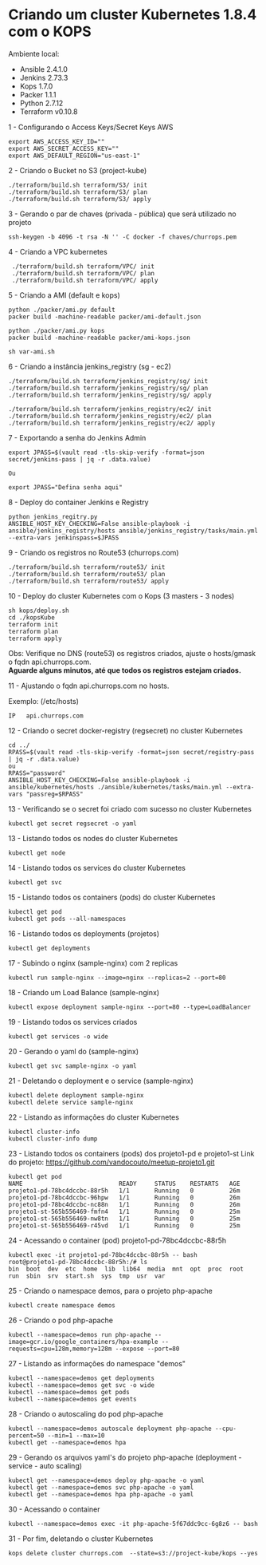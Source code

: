 # Criando um cluster Kubernetes 1.8.4 com o KOPS

Ambiente local:

* Ansible 2.4.1.0
* Jenkins 2.73.3
* Kops 1.7.0 
* Packer 1.1.1
* Python 2.7.12
* Terraform v0.10.8

1 - Configurando o Access Keys/Secret Keys AWS

    export AWS_ACCESS_KEY_ID=""
    export AWS_SECRET_ACCESS_KEY=""
    export AWS_DEFAULT_REGION="us-east-1"

2 - Criando o Bucket no S3 (project-kube)

    ./terraform/build.sh terraform/S3/ init
    ./terraform/build.sh terraform/S3/ plan
    ./terraform/build.sh terraform/S3/ apply

3 - Gerando o par de chaves (privada - pública) que será utilizado no projeto 

    ssh-keygen -b 4096 -t rsa -N '' -C docker -f chaves/churrops.pem


4 - Criando a VPC kubernetes

     ./terraform/build.sh terraform/VPC/ init
     ./terraform/build.sh terraform/VPC/ plan
     ./terraform/build.sh terraform/VPC/ apply

5 - Criando a AMI (default e kops)

    python ./packer/ami.py default
    packer build -machine-readable packer/ami-default.json

    python ./packer/ami.py kops
    packer build -machine-readable packer/ami-kops.json

    sh var-ami.sh


6 - Criando a instância jenkins_registry (sg - ec2)

    ./terraform/build.sh terraform/jenkins_registry/sg/ init
    ./terraform/build.sh terraform/jenkins_registry/sg/ plan
    ./terraform/build.sh terraform/jenkins_registry/sg/ apply

    ./terraform/build.sh terraform/jenkins_registry/ec2/ init
    ./terraform/build.sh terraform/jenkins_registry/ec2/ plan
    ./terraform/build.sh terraform/jenkins_registry/ec2/ apply

7 - Exportando a senha do Jenkins Admin

    export JPASS=$(vault read -tls-skip-verify -format=json secret/jenkins-pass | jq -r .data.value)
    
    Ou

    export JPASS="Defina senha aqui"

8 - Deploy do container Jenkins e Registry

    python jenkins_regitry.py
    ANSIBLE_HOST_KEY_CHECKING=False ansible-playbook -i ansible/jenkins_registry/hosts ansible/jenkins_registry/tasks/main.yml --extra-vars jenkinspass=$JPASS

9 - Criando os registros no Route53 (churrops.com)

    ./terraform/build.sh terraform/route53/ init
    ./terraform/build.sh terraform/route53/ plan
    ./terraform/build.sh terraform/route53/ apply

10 - Deploy do cluster Kubernetes com o Kops (3 masters - 3 nodes)

    sh kops/deploy.sh
    cd ./kopsKube
    terraform init
    terraform plan
    terraform apply
    
Obs: Verifique no DNS (route53) os registros criados, ajuste o hosts/gmask o fqdn api.churrops.com. 
<br><b>Aguarde alguns minutos, até que todos os registros estejam criados.</b>

11 - Ajustando o fqdn api.churrops.com no hosts.

Exemplo: (/etc/hosts)

    
    IP   api.churrops.com
    

12 - Criando o secret docker-registry (regsecret) no cluster Kubernetes

    cd ../
    RPASS=$(vault read -tls-skip-verify -format=json secret/registry-pass | jq -r .data.value)
    ou
    RPASS="password"
    ANSIBLE_HOST_KEY_CHECKING=False ansible-playbook -i ansible/kubernetes/hosts ./ansible/kubernetes/tasks/main.yml --extra-vars "passreg=$RPASS"
    
13 - Verificando se o secret foi criado com sucesso no cluster Kubernetes

    kubectl get secret regsecret -o yaml


13 - Listando todos os nodes do cluster Kubernetes

    kubectl get node
    
14 - Listando todos os services do cluster Kubernetes

    kubectl get svc
    
15 - Listando todos os containers (pods) do cluster Kubernetes

    kubectl get pod
    kubectl get pods --all-namespaces
     
16 - Listando todos os deployments (projetos)

    kubectl get deployments
    
17 - Subindo o nginx (sample-nginx) com 2 replicas

    kubectl run sample-nginx --image=nginx --replicas=2 --port=80

18 - Criando um Load Balance (sample-nginx)

    kubectl expose deployment sample-nginx --port=80 --type=LoadBalancer
    
19 - Listando todos os services criados

    kubectl get services -o wide
    
20 - Gerando o yaml do (sample-nginx)

    kubectl get svc sample-nginx -o yaml
    
21 - Deletando o deployment e o service (sample-nginx) 

    kubectl delete deployment sample-nginx
    kubectl delete service sample-nginx

22 - Listando as informações do cluster Kubernetes

    kubectl cluster-info
    kubectl cluster-info dump
    
23 - Listando todos os containers (pods) dos projeto1-pd e projeto1-st
Link do projeto: https://github.com/vandocouto/meetup-projeto1.git

    kubectl get pod 
    NAME                           READY     STATUS    RESTARTS   AGE
    projeto1-pd-78bc4dccbc-88r5h   1/1       Running   0          26m
    projeto1-pd-78bc4dccbc-96hpw   1/1       Running   0          26m
    projeto1-pd-78bc4dccbc-nc88n   1/1       Running   0          26m
    projeto1-st-565b556469-fmfn4   1/1       Running   0          25m
    projeto1-st-565b556469-nw8tn   1/1       Running   0          25m
    projeto1-st-565b556469-r45vd   1/1       Running   0          25m

24 - Acessando o container (pod) projeto1-pd-78bc4dccbc-88r5h
    
    kubectl exec -it projeto1-pd-78bc4dccbc-88r5h -- bash
    root@projeto1-pd-78bc4dccbc-88r5h:/# ls                                                                                                                                                                             
    bin  boot  dev  etc  home  lib  lib64  media  mnt  opt  proc  root  run  sbin  srv  start.sh  sys  tmp  usr  var

25 - Criando o namespace demos, para o projeto php-apache

    kubectl create namespace demos

26 - Criando o pod php-apache 

    kubectl --namespace=demos run php-apache --image=gcr.io/google_containers/hpa-example --requests=cpu=128m,memory=128m --expose --port=80
    
27 - Listando as informações do namespace "demos"

    kubectl --namespace=demos get deployments
    kubectl --namespace=demos get svc -o wide
    kubectl --namespace=demos get pods
    kubectl --namespace=demos get events

28 - Criando o autoscaling do pod php-apache
    
    kubectl --namespace=demos autoscale deployment php-apache --cpu-percent=50 --min=1 --max=10
    kubectl get --namespace=demos hpa

29 - Gerando os arquivos yaml's do projeto php-apache (deployment - service - auto scaling)
    
    kubectl get --namespace=demos deploy php-apache -o yaml
    kubectl get --namespace=demos svc php-apache -o yaml
    kubectl get --namespace=demos hpa php-apache -o yaml
    
30 - Acessando o container
    
    kubectl --namespace=demos exec -it php-apache-5f67ddc9cc-6g8z6 -- bash
    
31 - Por fim, deletando o cluster Kubernetes

    kops delete cluster churrops.com  --state=s3://project-kube/kops --yes
    
